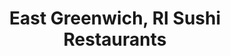 ---
layout: city
title: East Greenwich, RI Sushi Restaurants
permalink: /rhode-island/east-greenwich/
stateAbbr: RI
stateName: Rhode Island
cityName: East Greenwich

---